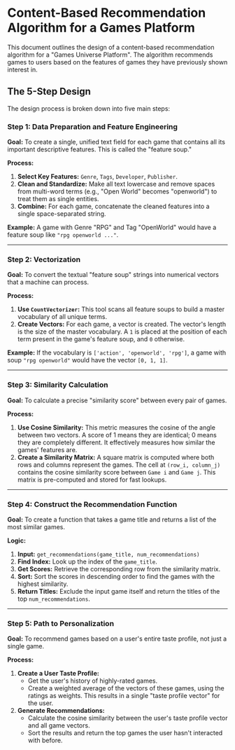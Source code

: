 # Content-Based Recommendation Algorithm for a Games Platform

This document outlines the design of a content-based recommendation algorithm for a "Games Universe Platform". The algorithm recommends games to users based on the features of games they have previously shown interest in.

## The 5-Step Design

The design process is broken down into five main steps:

### Step 1: Data Preparation and Feature Engineering

**Goal:** To create a single, unified text field for each game that contains all its important descriptive features. This is called the "feature soup."

**Process:**
1.  **Select Key Features:** `Genre`, `Tags`, `Developer`, `Publisher`.
2.  **Clean and Standardize:** Make all text lowercase and remove spaces from multi-word terms (e.g., "Open World" becomes "openworld") to treat them as single entities.
3.  **Combine:** For each game, concatenate the cleaned features into a single space-separated string.

**Example:** A game with Genre "RPG" and Tag "OpenWorld" would have a feature soup like `"rpg openworld ..."`.

---

### Step 2: Vectorization

**Goal:** To convert the textual "feature soup" strings into numerical vectors that a machine can process.

**Process:**
1.  **Use `CountVectorizer`:** This tool scans all feature soups to build a master vocabulary of all unique terms.
2.  **Create Vectors:** For each game, a vector is created. The vector's length is the size of the master vocabulary. A `1` is placed at the position of each term present in the game's feature soup, and `0` otherwise.

**Example:** If the vocabulary is `['action', 'openworld', 'rpg']`, a game with soup `"rpg openworld"` would have the vector `[0, 1, 1]`.

---

### Step 3: Similarity Calculation

**Goal:** To calculate a precise "similarity score" between every pair of games.

**Process:**
1.  **Use Cosine Similarity:** This metric measures the cosine of the angle between two vectors. A score of 1 means they are identical; 0 means they are completely different. It effectively measures how similar the games' features are.
2.  **Create a Similarity Matrix:** A square matrix is computed where both rows and columns represent the games. The cell at `(row_i, column_j)` contains the cosine similarity score between `Game i` and `Game j`. This matrix is pre-computed and stored for fast lookups.

---

### Step 4: Construct the Recommendation Function

**Goal:** To create a function that takes a game title and returns a list of the most similar games.

**Logic:**
1.  **Input:** `get_recommendations(game_title, num_recommendations)`
2.  **Find Index:** Look up the index of the `game_title`.
3.  **Get Scores:** Retrieve the corresponding row from the similarity matrix.
4.  **Sort:** Sort the scores in descending order to find the games with the highest similarity.
5.  **Return Titles:** Exclude the input game itself and return the titles of the top `num_recommendations`.

---

### Step 5: Path to Personalization

**Goal:** To recommend games based on a user's entire taste profile, not just a single game.

**Process:**
1.  **Create a User Taste Profile:**
    *   Get the user's history of highly-rated games.
    *   Create a weighted average of the vectors of these games, using the ratings as weights. This results in a single "taste profile vector" for the user.
2.  **Generate Recommendations:**
    *   Calculate the cosine similarity between the user's taste profile vector and all game vectors.
    *   Sort the results and return the top games the user hasn't interacted with before.
